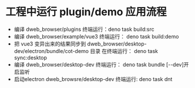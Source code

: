 # 工程中运行 plugin/demo 应用流程
- 编译 dweb_browser/plugins  终端运行：deno task build:src
- 编译 dweb_browser/example/vue3 终端运行： deno task build:demo
- 把 vue3 变异出来的结果同步到 dweb_browser/desktop-dev/electron/bundle/cot-demo 目录 在终端运行： deno task sync:desktop
- 编译 dweb_browser/desktop-dev 终端运行： deno task bundle [--dev]开启监听
- 启动electron dweb_browsre/desktop-dev  终端运行: deno task dnt 
